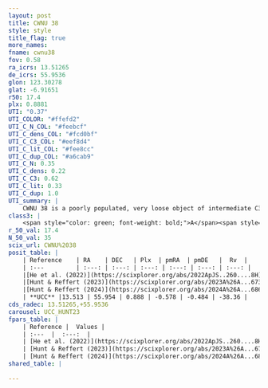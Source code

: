```yaml
---
layout: post
title: CWNU 38
style: style
title_flag: true
more_names: 
fname: cwnu38
fov: 0.58
ra_icrs: 13.51265
de_icrs: 55.9536
glon: 123.30278
glat: -6.91651
r50: 17.4
plx: 0.8881
UTI: "0.37"
UTI_COLOR: "#ffefd2"
UTI_C_N_COL: "#feebcf"
UTI_C_dens_COL: "#fcd0bf"
UTI_C_C3_COL: "#eef8d4"
UTI_C_lit_COL: "#fee8cc"
UTI_C_dup_COL: "#a6cab9"
UTI_C_N: 0.35
UTI_C_dens: 0.22
UTI_C_C3: 0.62
UTI_C_lit: 0.33
UTI_C_dup: 1.0
UTI_summary: |
    CWNU 38 is a poorly populated, very loose object of intermediate C3 quality. It was recently reported in the literature.
class3: |
    <span style="color: green; font-weight: bold;">A</span><span style="color: red; font-weight: bold;">C</span>
r_50_val: 17.4
N_50_val: 35
scix_url: CWNU%2038
posit_table: |
    | Reference    | RA    | DEC   | Plx  | pmRA  | pmDE   |  Rv  |
    | :---         | :---: | :---: | :---: | :---: | :---: | :---: |
    |[He et al. (2022)](https://scixplorer.org/abs/2022ApJS..260....8H) | 13.565 | 55.93 | 0.89 | -0.58 | -0.53 | -- |
    |[Hunt & Reffert (2023)](https://scixplorer.org/abs/2023A%26A...673A.114H) | 13.511 | 55.965 | 0.905 | -0.576 | -0.528 | -17.648 |
    |[Hunt & Reffert (2024)](https://scixplorer.org/abs/2024A%26A...686A..42H) | 13.511 | 55.965 | 0.905 | -0.576 | -0.528 | -17.648 |
    | **UCC** |13.513 | 55.954 | 0.888 | -0.578 | -0.484 | -38.36 | 
cds_radec: 13.51265,+55.9536
carousel: UCC_HUNT23
fpars_table: |
    | Reference |  Values |
    | :---  |  :---:  |
    | [He et al. (2022)](https://scixplorer.org/abs/2022ApJS..260....8H) | `AG=0.85, m-M=10.2, logAge=7.8, Z=0.01` |
    | [Hunt & Reffert (2023)](https://scixplorer.org/abs/2023A%26A...673A.114H) | `AV50=0.793, diffAV50=0.561, MOD50=10.216, logAge50=7.848` |
    | [Hunt & Reffert (2024)](https://scixplorer.org/abs/2024A%26A...686A..42H) | `MassJ=52.1871` |
shared_table: |
    
---
```

